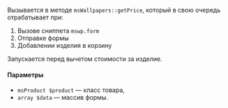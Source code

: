 Вызывается в методе `msWallpapers::getPrice`, который в свою очередь отрабатывает при:
1. Вызове сниппета `mswp.form`
2. Отправке формы
3. Добавлении изделия в корзину

Запускается перед вычетом стоимости за изделие.

#### Параметры
* `msProduct $product` — класс товара,
* `array $data` — массив формы.